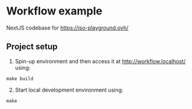 # Workflow example

NextJS codebase for https://iso-playground.ovh/

## Project setup

1. Spin-up environment and then access it at http://workflow.localhost/ using:

```shell
make build
```

2. Start local development environment using:

```shell
make
```
